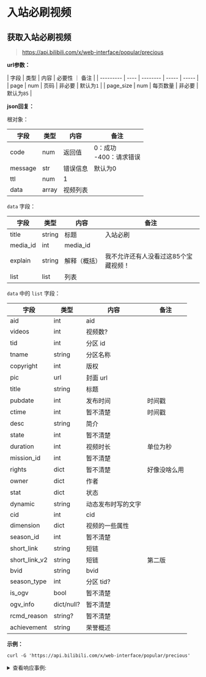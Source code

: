 # 入站必刷视频

## 获取入站必刷视频

> https://api.bilibili.com/x/web-interface/popular/precious

**url参数：**

| 字段      | 类型  | 内容     | 必要性 ｜ 备注 |
| --------- | ---- | -------- | ----- | ----- |
| page      | num  | 页码     | 非必要 | 默认为`1` |
| page_size | num  | 每页数量 | 非必要 | 默认为`85` |

**json回复：**

根对象：

| 字段    | 类型  | 内容     | 备注                        |
| ------- | ----- | -------- | --------------------------- |
| code    | num   | 返回值   | 0：成功<br />-400：请求错误 |
| message | str   | 错误信息 | 默认为0                     |
| ttl     | num   | 1        |                             |
| data    | array | 视频列表 |                             |

`data` 字段：

| 字段    | 类型  | 内容     | 备注                        |
| - | - | - | - |
| title | string | 标题 | 入站必刷 |
| media_id | int | media_id | |
| explain | string | 解释（概括）| 我不允许还有人没看过这85个宝藏视频！ |
| list | list | 列表 | |

`data` 中的 `list` 字段：

| 字段    | 类型  | 内容     | 备注                        |
| - | - | - | - |
| aid | int | aid | |
| videos | int | 视频数? | |
| tid | int | 分区 id | |
| tname | string | 分区名称 | |
| copyright | int | 版权 | |
| pic | url | 封面 url | |
| title | string | 标题 | |
| pubdate | int | 发布时间 | 时间戳 |
| ctime | int | 暂不清楚 | 时间戳 |
| desc | string | 简介 | |
| state | int | 暂不清楚 | |
| duration | int | 视频时长 | 单位为秒 |
| mission_id | int | 暂不清楚 | |
| rights | dict | 暂不清楚 | 好像没啥么用 |
| owner | dict | 作者 | |
| stat | dict | 状态 | |
| dynamic | string | 动态发布时写的文字 | |
| cid | int | cid | |
| dimension | dict | 视频的一些属性 | |
| season_id | int | 暂不清楚 | |
| short_link | string | 短链 | |
| short_link_v2 | string | 短链 | 第二版 |
| bvid | string | bvid | |
| season_type | int | 分区 tid? | |
| is_ogv | bool | 暂不清楚 | |
| ogv_info | dict/null? | 暂不清楚 | |
| rcmd_reason | string? | 暂不清楚 | |
| achievement | string | 荣誉概述 | |

**示例：**

``` shell
curl -G 'https://api.bilibili.com/x/web-interface/popular/precious'
```
<details>
<summary>查看响应事例:</summary>

``` json
{
    "code":0,
    "message":"0",
    "ttl":1,
    "data":{
        "title":"入站必刷",
        "media_id":496307088,
        "explain":"我不允许还有人没看过这85个宝藏视频！",
        "list":[
            {
                "aid":715024588,
                "videos":1,
                "tid":233,
                "tname":"极客DIY",
                "copyright":1,
                "pic":"http://i1.hdslb.com/bfs/archive/55ce9a4d1797ec56a0d4ed727f1a279b89ec3664.jpg",
                "title":"【才浅】15天花20万元用500克黄金敲数万锤纯手工打造三星堆黄金面具",
                "pubdate":1618207101,
                "ctime":1618207101,
                "desc":"倾家荡产求三连支持！！！请大家帮忙给新系列想个名字，点赞一百万的话制作三星堆黄金权杖，不会真的可以点到一百万吧\nbgm:\n-Old-B - 【Free Beat】侠之道 、于剑飞 - 01 片头曲 帝陵、AniFace - 夜辞秋江",
                "state":0,
                "duration":717,
                "mission_id":16881,
                "rights":{
                    "bp":0,
                    "elec":0,
                    "download":0,
                    "movie":0,
                    "pay":0,
                    "hd5":0,
                    "no_reprint":1,
                    "autoplay":1,
                    "ugc_pay":0,
                    "is_cooperation":0,
                    "ugc_pay_preview":0,
                    "no_background":0,
                    "arc_pay":0,
                    "pay_free_watch":0
                },
                "owner":{
                    "mid":2200736,
                    "name":"才疏学浅的才浅",
                    "face":"http://i2.hdslb.com/bfs/face/1f4819b224cd882025a9a6a5f2c6680c332f37bc.jpg"
                },
                "stat":{
                    "aid":715024588,
                    "view":13833908,
                    "danmaku":215105,
                    "reply":39792,
                    "favorite":619513,
                    "coin":2484204,
                    "share":122302,
                    "now_rank":0,
                    "his_rank":1,
                    "like":2338710,
                    "dislike":0
                },
                "dynamic":"倾家荡产求三连！！",
                "cid":323723441,
                "dimension":{
                    "width":1920,
                    "height":1080,
                    "rotate":0
                },
                "season_id":19992,
                "short_link":"https://b23.tv/BV16X4y1g7wT",
                "short_link_v2":"https://b23.tv/BV16X4y1g7wT",
                "bvid":"BV16X4y1g7wT",
                "season_type":0,
                "is_ogv":false,
                "ogv_info":null,
                "rcmd_reason":"",
                "achievement":"央视新华社点赞，博物馆喊话来上班！"
            }, 
            ...
        ]
    }
}
```
</details>
